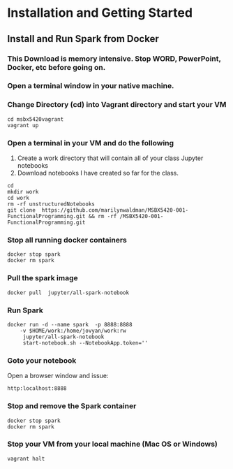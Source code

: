 # Installation and Getting Started

## Install and Run Spark from Docker

### This Download is memory intensive.  Stop WORD, PowerPoint, Docker, etc before going on.

### Open a terminal window in your native machine.

### Change Directory \(cd\) into Vagrant directory and start your VM

```text
cd msbx5420vagrant
vagrant up
```

### Open a terminal in your VM and do the following 

1.  Create a work directory that will contain all of your class Jupyter notebooks
2.  Download notebooks I have created so far for the class.

```text
cd
mkdir work
cd work
rm -rf unstructuredNotebooks
git clone  https://github.com/marilynwaldman/MSBX5420-001-FunctionalProgramming.git && rm -rf /MSBX5420-001-FunctionalProgramming.git
```

### Stop all running docker containers

```text
docker stop spark
docker rm spark
```

### Pull the spark image

```text
docker pull  jupyter/all-spark-notebook
```

### Run Spark

```text
docker run -d --name spark  -p 8888:8888  
    -v $HOME/work:/home/jovyan/work:rw  
     jupyter/all-spark-notebook 
     start-notebook.sh --NotebookApp.token='' 

```

### Goto your notebook

Open a browser window and issue:

```text
http:localhost:8888
```

### Stop and remove the Spark container

```text
docker stop spark
docker rm spark
```

### Stop your VM from your local machine \(Mac OS or Windows\)

```text
vagrant halt
```

